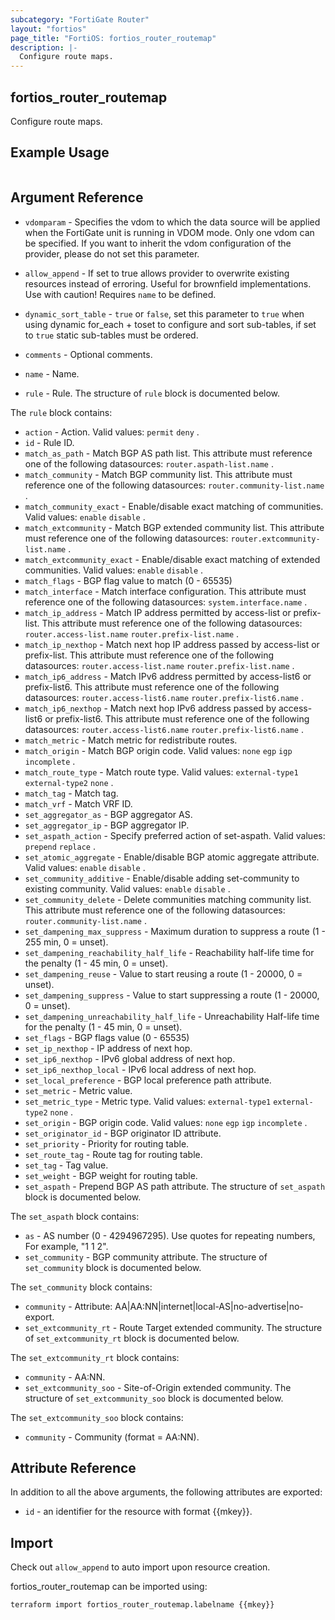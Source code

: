 ```yaml
---
subcategory: "FortiGate Router"
layout: "fortios"
page_title: "FortiOS: fortios_router_routemap"
description: |-
  Configure route maps.
---
```


## fortios_router_routemap
Configure route maps.

## Example Usage

```hcl

```

## Argument Reference
* `vdomparam` - Specifies the vdom to which the data source will be applied when the FortiGate unit is running in VDOM mode. Only one vdom can be specified. If you want to inherit the vdom configuration of the provider, please do not set this parameter.
* `allow_append` - If set to true allows provider to overwrite existing resources instead of erroring. Useful for brownfield implementations. Use with caution! Requires `name` to be defined.
* `dynamic_sort_table` - `true` or `false`, set this parameter to `true` when using dynamic for_each + toset to configure and sort sub-tables, if set to `true` static sub-tables must be ordered.

* `comments` - Optional comments.
* `name` - Name.
* `rule` - Rule. The structure of `rule` block is documented below.

The `rule` block contains:

* `action` - Action. Valid values: `permit` `deny` .
* `id` - Rule ID.
* `match_as_path` - Match BGP AS path list. This attribute must reference one of the following datasources: `router.aspath-list.name` .
* `match_community` - Match BGP community list. This attribute must reference one of the following datasources: `router.community-list.name` .
* `match_community_exact` - Enable/disable exact matching of communities. Valid values: `enable` `disable` .
* `match_extcommunity` - Match BGP extended community list. This attribute must reference one of the following datasources: `router.extcommunity-list.name` .
* `match_extcommunity_exact` - Enable/disable exact matching of extended communities. Valid values: `enable` `disable` .
* `match_flags` - BGP flag value to match (0 - 65535)
* `match_interface` - Match interface configuration. This attribute must reference one of the following datasources: `system.interface.name` .
* `match_ip_address` - Match IP address permitted by access-list or prefix-list. This attribute must reference one of the following datasources: `router.access-list.name` `router.prefix-list.name` .
* `match_ip_nexthop` - Match next hop IP address passed by access-list or prefix-list. This attribute must reference one of the following datasources: `router.access-list.name` `router.prefix-list.name` .
* `match_ip6_address` - Match IPv6 address permitted by access-list6 or prefix-list6. This attribute must reference one of the following datasources: `router.access-list6.name` `router.prefix-list6.name` .
* `match_ip6_nexthop` - Match next hop IPv6 address passed by access-list6 or prefix-list6. This attribute must reference one of the following datasources: `router.access-list6.name` `router.prefix-list6.name` .
* `match_metric` - Match metric for redistribute routes.
* `match_origin` - Match BGP origin code. Valid values: `none` `egp` `igp` `incomplete` .
* `match_route_type` - Match route type. Valid values: `external-type1` `external-type2` `none` .
* `match_tag` - Match tag.
* `match_vrf` - Match VRF ID.
* `set_aggregator_as` - BGP aggregator AS.
* `set_aggregator_ip` - BGP aggregator IP.
* `set_aspath_action` - Specify preferred action of set-aspath. Valid values: `prepend` `replace` .
* `set_atomic_aggregate` - Enable/disable BGP atomic aggregate attribute. Valid values: `enable` `disable` .
* `set_community_additive` - Enable/disable adding set-community to existing community. Valid values: `enable` `disable` .
* `set_community_delete` - Delete communities matching community list. This attribute must reference one of the following datasources: `router.community-list.name` .
* `set_dampening_max_suppress` - Maximum duration to suppress a route (1 - 255 min, 0 = unset).
* `set_dampening_reachability_half_life` - Reachability half-life time for the penalty (1 - 45 min, 0 = unset).
* `set_dampening_reuse` - Value to start reusing a route (1 - 20000, 0 = unset).
* `set_dampening_suppress` - Value to start suppressing a route (1 - 20000, 0 = unset).
* `set_dampening_unreachability_half_life` - Unreachability Half-life time for the penalty (1 - 45 min, 0 = unset).
* `set_flags` - BGP flags value (0 - 65535)
* `set_ip_nexthop` - IP address of next hop.
* `set_ip6_nexthop` - IPv6 global address of next hop.
* `set_ip6_nexthop_local` - IPv6 local address of next hop.
* `set_local_preference` - BGP local preference path attribute.
* `set_metric` - Metric value.
* `set_metric_type` - Metric type. Valid values: `external-type1` `external-type2` `none` .
* `set_origin` - BGP origin code. Valid values: `none` `egp` `igp` `incomplete` .
* `set_originator_id` - BGP originator ID attribute.
* `set_priority` - Priority for routing table.
* `set_route_tag` - Route tag for routing table.
* `set_tag` - Tag value.
* `set_weight` - BGP weight for routing table.
* `set_aspath` - Prepend BGP AS path attribute. The structure of `set_aspath` block is documented below.

The `set_aspath` block contains:

* `as` - AS number (0 - 4294967295). Use quotes for repeating numbers, For example, "1 1 2".
* `set_community` - BGP community attribute. The structure of `set_community` block is documented below.

The `set_community` block contains:

* `community` - Attribute: AA|AA:NN|internet|local-AS|no-advertise|no-export.
* `set_extcommunity_rt` - Route Target extended community. The structure of `set_extcommunity_rt` block is documented below.

The `set_extcommunity_rt` block contains:

* `community` - AA:NN.
* `set_extcommunity_soo` - Site-of-Origin extended community. The structure of `set_extcommunity_soo` block is documented below.

The `set_extcommunity_soo` block contains:

* `community` - Community (format = AA:NN).

## Attribute Reference

In addition to all the above arguments, the following attributes are exported:
* `id` - an identifier for the resource with format {{mkey}}.

## Import

Check out `allow_append` to auto import upon resource creation.

fortios_router_routemap can be imported using:
```sh
terraform import fortios_router_routemap.labelname {{mkey}}
```
